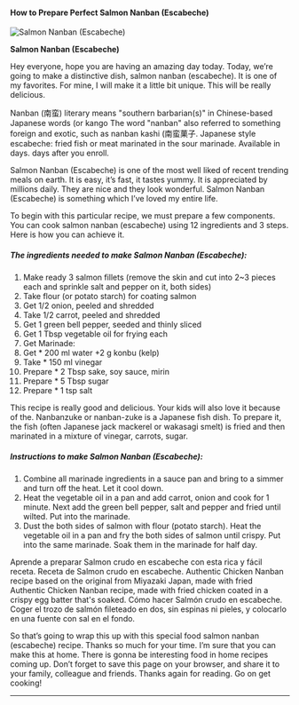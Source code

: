             

#### How to Prepare Perfect Salmon Nanban (Escabeche)

![Salmon Nanban (Escabeche)](https://img-global.cpcdn.com/recipes/2455553_ec2ab9c6c3e87ce1/751x532cq70/salmon-nanban-escabeche-recipe-main-photo.jpg)

**Salmon Nanban (Escabeche)**

Hey everyone, hope you are having an amazing day today. Today, we’re going to make a distinctive dish, salmon nanban (escabeche). It is one of my favorites. For mine, I will make it a little bit unique. This will be really delicious.

Nanban (南蛮) literary means "southern barbarian(s)" in Chinese-based Japanese words (or kango The word "nanban" also referred to something foreign and exotic, such as nanban kashi (南蛮菓子. Japanese style escabeche: fried fish or meat marinated in the sour marinade. Available in days. days after you enroll.

Salmon Nanban (Escabeche) is one of the most well liked of recent trending meals on earth. It is easy, it’s fast, it tastes yummy. It is appreciated by millions daily. They are nice and they look wonderful. Salmon Nanban (Escabeche) is something which I’ve loved my entire life.

To begin with this particular recipe, we must prepare a few components. You can cook salmon nanban (escabeche) using 12 ingredients and 3 steps. Here is how you can achieve it.

##### The ingredients needed to make Salmon Nanban (Escabeche):

1.  Make ready 3 salmon fillets (remove the skin and cut into 2~3 pieces each and sprinkle salt and pepper on it, both sides)
2.  Take flour (or potato starch) for coating salmon
3.  Get 1/2 onion, peeled and shredded
4.  Take 1/2 carrot, peeled and shredded
5.  Get 1 green bell pepper, seeded and thinly sliced
6.  Get 1 Tbsp vegetable oil for frying each
7.  Get Marinade:
8.  Get \* 200 ml water +2 g konbu (kelp)
9.  Take \* 150 ml vinegar
10.  Prepare \* 2 Tbsp sake, soy sauce, mirin
11.  Prepare \* 5 Tbsp sugar
12.  Prepare \* 1 tsp salt

This recipe is really good and delicious. Your kids will also love it because of the. Nanbanzuke or nanban-zuke is a Japanese fish dish. To prepare it, the fish (often Japanese jack mackerel or wakasagi smelt) is fried and then marinated in a mixture of vinegar, carrots, sugar.

##### Instructions to make Salmon Nanban (Escabeche):

1.  Combine all marinade ingredients in a sauce pan and bring to a simmer and turn off the heat. Let it cool down.
2.  Heat the vegetable oil in a pan and add carrot, onion and cook for 1 minute. Next add the green bell pepper, salt and pepper and fried until wilted. Put into the marinade.
3.  Dust the both sides of salmon with flour (potato starch). Heat the vegetable oil in a pan and fry the both sides of salmon until crispy. Put into the same marinade. Soak them in the marinade for half day.

Aprende a preparar Salmon crudo en escabeche con esta rica y fácil receta. Receta de Salmon crudo en escabeche. Authentic Chicken Nanban recipe based on the original from Miyazaki Japan, made with fried Authentic Chicken Nanban recipe, made with fried chicken coated in a crispy egg batter that's soaked. Cómo hacer Salmón crudo en escabeche. Coger el trozo de salmón fileteado en dos, sin espinas ni pieles, y colocarlo en una fuente con sal en el fondo.

So that’s going to wrap this up with this special food salmon nanban (escabeche) recipe. Thanks so much for your time. I’m sure that you can make this at home. There is gonna be interesting food in home recipes coming up. Don’t forget to save this page on your browser, and share it to your family, colleague and friends. Thanks again for reading. Go on get cooking!

* * *